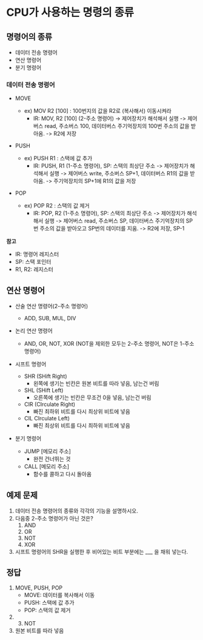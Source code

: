 # CPU가 사용하는 명령의 종류

## 명령어의 종류
- 데이터 전송 명령어
- 연산 명령어
- 분기 명령어


### 데이터 전송 명령어
- MOVE
	- ex) MOV R2 [100] : 100번지의 값을 R2로 (복사해서) 이동시켜라
		- IR: MOV, R2 [100] (2-주소 명령어) -> 제어장치가 해석해서 실행 -> 제어버스 read, 주소버스 100, 데이터버스 주기억장치의 100번 주소의 값을 받아옴. -> R2에 저장

- PUSH
	- ex) PUSH R1 : 스택에 값 추가
		- IR: PUSH, R1 (1-주소 명령어), SP: 스택의 최상단 주소 -> 제어장치가 해석해서 실행 -> 제어버스 write, 주소버스 SP+1, 데이터버스 R1의 값을 받아옴. -> 주기억장치의 SP+1에 R1의 값을 저장

- POP
	- ex) POP R2 : 스택의 값 제거
		- IR: POP, R2 (1-주소 명령어), SP: 스택의 최상단 주소 -> 제어장치가 해석해서 실행 -> 제어버스 read, 주소버스 SP, 데이터버스 주기억장치의 SP번 주소의 값을 받아오고 SP번의 데이터를 지움. -> R2에 저장, SP-1

**참고**
- IR: 명령어 레지스터
- SP: 스택 포인터
- R1, R2: 레지스터

## 연산 명령어
- 산술 연산 명령어(2-주소 명령어)
	- ADD, SUB, MUL, DIV

- 논리 연산 명령어
	- AND, OR, NOT, XOR (NOT을 제외한 모두는 2-주소 명령어, NOT은 1-주소 명령어)

- 시프트 명령어
	- SHR (SHift Right)
		- 왼쪽에 생기는 빈칸은 원본 비트를 따라 넣음, 남는건 버림
	- SHL (SHift Left)
		- 오른쪽에 생기는 빈칸은 무조건 0을 넣음, 남는건 버림
	- CIR (CIrculate Right)
		- 빠진 최하위 비트를 다시 최상위 비트에 넣음
	- CIL CIrculate Left)
		- 빠진 최상위 비트를 다시 최하위 비트에 넣음

- 분기 명령어
	- JUMP [메모리 주소]
		- 완전 건너뛰는 것
	- CALL [메모리 주소]
		- 함수를 콜하고 다시 돌아옴


## 예제 문제
1. 데이터 전송 명령어의 종류와 각각의 기능을 설명하시오.
2. 다음중 2-주소 명령어가 아닌 것은?
	1. AND
	2. OR
	3. NOT
	4. XOR
3. 시프트 명령어의 SHR을 실행한 후 비어있는 비트 부분에는 ___ 을 채워 넣는다.

## 정답
1. MOVE, PUSH, POP
	- MOVE: 데이터를 복사해서 이동
	- PUSH: 스택에 값 추가
	- POP: 스택의 값 제거
2. 3. NOT
3. 원본 비트를 따라 넣음